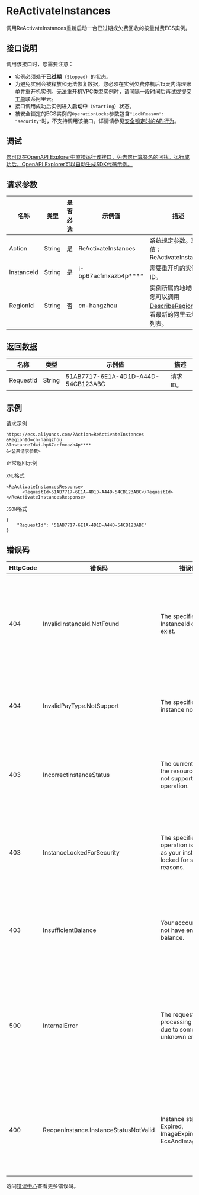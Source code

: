 # ReActivateInstances

调用ReActivateInstances重新启动一台已过期或欠费回收的按量付费ECS实例。

## 接口说明

调用该接口时，您需要注意：

-   实例必须处于**已过期**（`Stopped`）的状态。
-   为避免实例会被释放和无法恢复数据，您必须在实例欠费停机后15天内清理账单并重开机实例。无法重开机VPC类型实例时，请间隔一段时间后再试或[提交工单](https://workorder-intl.console.aliyun.com/#/ticket/createIndex)联系阿里云。
-   接口调用成功后实例进入**启动中**（`Starting`）状态。
-   被安全锁定的ECS实例的`OperationLocks`参数包含`"LockReason": "security"`时，不支持调用该接口。详情请参见[安全锁定时的API行为](~~25695~~)。

## 调试

[您可以在OpenAPI Explorer中直接运行该接口，免去您计算签名的困扰。运行成功后，OpenAPI Explorer可以自动生成SDK代码示例。](https://api.aliyun.com/#product=Ecs&api=ReActivateInstances&type=RPC&version=2014-05-26)

## 请求参数

|名称|类型|是否必选|示例值|描述|
|--|--|----|---|--|
|Action|String|是|ReActivateInstances|系统规定参数。取值：ReActivateInstances |
|InstanceId|String|是|i-bp67acfmxazb4p\*\*\*\*|需要重开机的实例ID。 |
|RegionId|String|否|cn-hangzhou|实例所属的地域ID。您可以调用[DescribeRegions](~~25609~~)查看最新的阿里云地域列表。 |

## 返回数据

|名称|类型|示例值|描述|
|--|--|---|--|
|RequestId|String|51AB7717-6E1A-4D1D-A44D-54CB123ABC|请求ID。 |

## 示例

请求示例

```
https://ecs.aliyuncs.com/?Action=ReActivateInstances
&RegionId=cn-hangzhou
&InstanceId=i-bp67acfmxazb4p****
&<公共请求参数>
```

正常返回示例

`XML`格式

```
<ReActivateInstancesResponse>
      <RequestId>51AB7717-6E1A-4D1D-A44D-54CB123ABC</RequestId>
</ReActivateInstancesResponse>
```

`JSON`格式

```
{
	"RequestId": "51AB7717-6E1A-4D1D-A44D-54CB123ABC"
}
```

## 错误码

|HttpCode|错误码|错误信息|描述|
|--------|---|----|--|
|404|InvalidInstanceId.NotFound|The specified InstanceId does not exist.|指定的实例不存在，请您检查实例ID是否正确。|
|404|InvalidPayType.NotSupport|The specified pre pay instance not support.|包年包月实例不支持该操作。|
|403|IncorrectInstanceStatus|The current status of the resource does not support this operation.|该资源目前的状态不支持此操作。|
|403|InstanceLockedForSecurity|The specified operation is denied as your instance is locked for security reasons.|实例被安全锁定，指定的操作无法完成。|
|403|InsufficientBalance|Your account does not have enough balance.|账户余额不足，请先充值再操作。|
|500|InternalError|The request processing has failed due to some unknown error.|内部错误，请重试。如果多次尝试失败，请提交工单。|
|400|ReopenInstance.InstanceStatusNotValid|Instance status is not Expired, ImageExpired or EcsAndImageExpired.|实例重启失败，原因是实例或镜像未过期。|

访问[错误中心](https://error-center.alibabacloud.com/status/product/Ecs)查看更多错误码。

